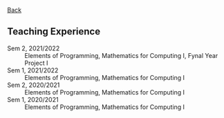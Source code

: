 [Back](/index.md)

## Teaching Experience

<dl>
<dt>Sem 2, 2021/2022</dt>
    <dd>Elements of Programming, Mathematics for Computing I, Fynal Year Project I</dd>
<dt>Sem 1, 2021/2022</dt>
    <dd>Elements of Programming, Mathematics for Computing I</dd>
<dt>Sem 2, 2020/2021</dt>
    <dd>Elements of Programming, Mathematics for Computing I</dd>
<dt>Sem 1, 2020/2021</dt>
    <dd>Elements of Programming, Mathematics for Computing I</dd>
</dl>
